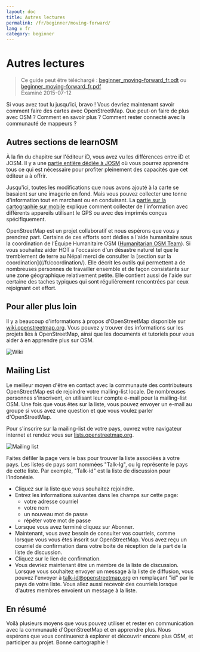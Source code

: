```yaml
---
layout: doc
title: Autres lectures
permalink: /fr/beginner/moving-forward/
lang : fr
category: beginner
---
```


Autres lectures
===============

> Ce guide peut être téléchargé : [beginner_moving-forward_fr.odt](/files/beginner_moving-forward_fr.odt) ou [beginner_moving-forward_fr.pdf](/files/beginner_moving-forward_fr.pdf)  
> Examiné 2015-07-12  

Si vous avez tout lu jusqu’ici, bravo ! Vous devriez maintenant savoir comment faire des cartes avec OpenStreetMap. Que peut-on faire de plus avec OSM ? Comment en savoir plus ? Comment rester connecté avec la communauté de mappeurs ?  

Autres sections de learnOSM
---------------------------

À la fin du chapitre sur l'éditeur iD, vous avez vu les différences entre iD et JOSM. Il y a une [partie entière dédiée à JOSM](/fr/josm/) où vous pourrez apprendre tous ce qui est nécessaire pour profiter pleinement des capacités que cet éditeur a à offrir.  

Jusqu'ici, toutes les modifications que nous avons ajouté à la carte se basaient sur une imagerie en fond. Mais vous pouvez collecter une tonne d'information tout en marchant ou en conduisant. La [partie sur la cartographie sur mobile](/fr/mobile-mapping/) explique comment collecter de l'information avec différents appareils utilisant le GPS ou avec des imprimés conçus spécifiquement.   

OpenStreetMap est un projet collaboratif et nous espérons que vous y prendrez part. Certains de ces efforts sont dédies a l'aide humanitaire sous la coordination de l’Équipe Humanitaire OSM ([Humanitarian OSM Team](http://hotosm.org)). Si vous souhaitez aider HOT a l'occasion d'un désastre naturel tel que le tremblement de terre au Népal merci de consulter la [section sur la coordination]((/fr/coordination/). Elle décrit les outils qui permettent a de nombreuses personnes de travailler ensemble et de façon consistante sur une zone géographique relativement petite. Elle contient aussi de l'aide sur certaine des taches typiques qui sont régulièrement rencontrées par ceux rejoignant cet effort.  


Pour aller plus loin
----------

Il y a beaucoup d'informations à propos d'OpenStreetMap disponible sur [wiki.openstreetmap.org](http://wiki.openstreetmap.org/). Vous pouvez y trouver des informations sur les projets liés à OpenStreetMap, ainsi que les documents et tutoriels pour vous aider à en apprendre plus sur OSM.  

![Wiki][]

<!-- also more info on this site once it is prepared -->

Mailing List
------------

Le meilleur moyen d'être en contact avec la communauté des contributeurs OpenStreetMap est de rejoindre votre mailing-list locale. De nombreuses personnes s'inscrivent, en utilisant leur compte e-mail pour la mailing-list OSM. Une fois que vous êtes sur la liste, vous pouvez envoyer un e-mail au groupe si vous avez une question et que vous voulez parler d'OpenStreetMap.  

Pour s'inscrire sur la mailing-list de votre pays, ouvrez votre navigateur internet et rendez vous sur [lists.openstreetmap.org](http://lists.openstreetmap.org/).  

![Mailing list][]

Faites défiler la page vers le bas pour trouver la liste associées à votre pays. Les listes de pays sont nommées "Talk-lg", ou lg représente le pays de cette liste. Par exemple, "Talk-id" est la liste de discussion pour l’Indonésie.  

- Cliquez sur la liste que vous souhaitez rejoindre.  
- Entrez les informations suivantes dans les champs sur cette page:  
    + votre adresse courriel  
    + votre nom  
    + un nouveau mot de passe  
    + répéter votre mot de passe  
- Lorsque vous avez terminé cliquez sur Abonner.
- Maintenant, vous avez besoin de consulter vos courriels, comme lorsque vous vous êtes inscrit sur OpenStreetMap. Vous avez reçu un courriel de confirmation dans votre boite de réception de la part de la liste de discussion.  
- Cliquez sur le lien de confirmation.  
- Vous devriez maintenant être un membre de la liste de discussion.  
Lorsque vous souhaitez envoyer un message à la liste de diffusion, vous pouvez l'envoyer à [talk-id@openstreetmap.org](mailto:talk-id@openstreetmap.org) en remplaçant "id" par le pays de votre liste. Vous allez aussi recevoir des courriels lorsque d'autres membres envoient un message à la liste.  

<!-- maybe expand and put this back later
MapOSMatic
----------

Un de ces projets s'appelle MapOSMatic, vous pouvez y accéder via votre
navigateur internet à l'adresse [maposmatic.org](http://www.maposmatic.org/). C'est
un outil simple pour imprimer une carte du lieu de votre choix. Il va
automatiquement générer une carte, accompagnée d'une grille et d'un
index des lieux inclus dans la zone.

![MapOSMatic][]
-->


En résumé
-------

Voilà plusieurs moyens que vous pouvez utiliser et rester en communication avec la communauté d'OpenStreetMap et en apprendre plus. Nous espérons que vous continuerez à explorer et découvrir encore plus OSM, et participer au projet. Bonne cartographie !


[MapOSMatic]: /images/beginner/maposmatic-homepage.png
[Wiki]: /images/beginner/osm-wiki.png
[Mailing list]: /images/beginner/osm-mailing-lists.png
